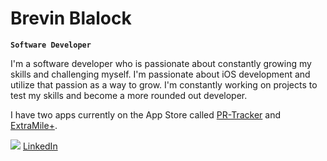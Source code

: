# Brevin Blalock

**`Software Developer`**

I'm a software developer who is passionate about constantly growing my skills and challenging myself. I'm passionate about iOS development and utilize that passion as a way to grow. I'm constantly working on projects to test my skills and become a more rounded out developer. 

I have two apps currently on the App Store called [PR-Tracker](https://apps.apple.com/us/app/pr-tracker/id6443760870) and [ExtraMile+](https://apps.apple.com/us/app/extramile/id6504718247).

[<img src="https://github.com/BrevinB/BrevinB/assets/30970021/cd6a5d01-4a8d-4318-bd4d-210466e3339c">](http://twitter.com/BrevinB)
[LinkedIn](www.linkedin.com/in/brevinblalock)

